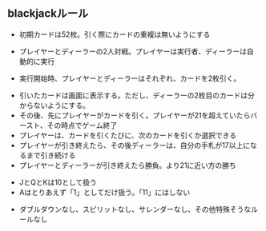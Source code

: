 
## blackjackルール

 * 初期カードは52枚。引く際にカードの重複は無いようにする
 - プレイヤーとディーラーの2人対戦。プレイヤーは実行者、ディーラーは自動的に実行
 * 実行開始時、プレイヤーとディーラーはそれぞれ、カードを2枚引く。
 - 引いたカードは画面に表示する。ただし、ディーラーの2枚目のカードは分からないようにする。
 - その後、先にプレイヤーがカードを引く。プレイヤーが21を超えていたらバースト、その時点でゲーム終了
 - プレイヤーは、カードを引くたびに、次のカードを引くか選択できる
 - プレイヤーが引き終えたら、その後ディーラーは、自分の手札が17以上になるまで引き続ける
 - プレイヤーとディーラーが引き終えたら勝負。より21に近い方の勝ち
 * JとQとKは10として扱う
 * Aはとりあえず「1」としてだけ扱う。「11」にはしない
 - ダブルダウンなし、スピリットなし、サレンダーなし、その他特殊そうなルールなし